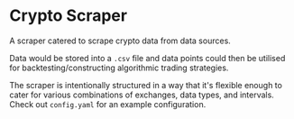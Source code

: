 # Crypto Scraper
A scraper catered to scrape crypto data from data sources.

Data would be stored into a `.csv` file and data points could then be utilised for backtesting/constructing algorithmic trading strategies.

The scraper is intentionally structured in a way that it's flexible enough to cater for various combinations of exchanges, data types, and intervals. Check out `config.yaml` for an example configuration.